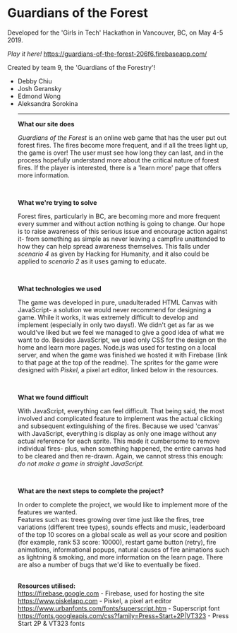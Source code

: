 # Guardians of the Forest

Developed for the 'Girls in Tech' Hackathon in Vancouver, BC, on May 4-5 2019.

<i>Play it here!</i>
https://guardians-of-the-forest-206f6.firebaseapp.com/

Created by team 9, the 'Guardians of the Forestry'!
<ul>
  <li>Debby Chiu</li>
  <li>Josh Geransky</li>
  <li>Edmond Wong</li>
  <li>Aleksandra Sorokina</li>

------------------------------------------------------------------------------------------------------------------------------

<b>What our site does</b>

<i>Guardians of the Forest</i> is an online web game that has the user put out forest fires. The fires become more frequent, and if all the trees light up, the game is over! The user must see how long they can last, and in the process hopefully understand more about the critical nature of forest fires. If the player is interested, there is a 'learn more' page that offers more information.

<br>

<b>What we're trying to solve</b>

Forest fires, particularly in BC, are becoming more and more frequent every summer and without action nothing is going to change. Our hope is to raise awareness of this serious issue and encourage action against it- from something as simple as never leaving a campfire unattended to how they can help spread awareness themselves.
This falls under <i>scenario 4</i> as given by Hacking for Humanity, and it also could be applied to <i>scenario 2</i> as it uses gaming to educate.

<br>

<b>What technologies we used</b>

The game was developed in pure, unadulteraded HTML Canvas with JavaScript- a solution we would never recommend for designing a game. While it works, it was extremely difficult to develop and implement (especially in only two days!). We didn't get as far as we would've liked but we feel we managed to give a good idea of what we want to do.
Besides JavaScript, we used only CSS for the design on the home and learn more pages. Node.js was used for testing on a local server, and when the game was finished we hosted it with Firebase (link to that page at the top of the readme). The sprites for the game were designed with <i>Piskel</i>, a pixel art editor, linked below in the resources.

<br>

<b>What we found difficult</b>

With JavaScript, everything can feel difficult. That being said, the most involved and complicated feature to implement was the actual clicking and subsequent extinguishing of the fires. Because we used 'canvas' with JavaScript, everything is display as only one image without any actual reference for each sprite. This made it cumbersome to remove individual fires- plus, when something happened, the entire canvas had to be cleared and then re-drawn. Again, we cannot stress this enough: <i>do not make a game in straight JavaScript.</i>

<br>


<b>What are the next steps to complete the project?</b>


In order to complete the project, we would like to implement more of the features we wanted. <br> Features such as: trees growing over time just like the fires, tree variations (different tree types), sounds effects and music, leaderboard of the top 10 scores on a global scale as well as your score and position (for example, rank 53 score: 10000), restart game button (retry), fire animations, informational popups, natural causes of fire animations such as lightning & smoking, and more information on the learn page. There are also a number of bugs that we'd like to eventually be fixed.


<br><b>Resources utilised:</b><br>
https://firebase.google.com - Firebase, used for hosting the site<br>
https://www.piskelapp.com - Piskel, a pixel art editor<br>
https://www.urbanfonts.com/fonts/superscript.htm - Superscript font<br>
https://fonts.googleapis.com/css?family=Press+Start+2P|VT323 - Press Start 2P & VT323 fonts



